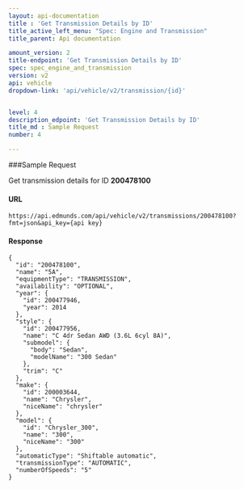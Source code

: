 ```yaml
---
layout: api-documentation
title : 'Get Transmission Details by ID'
title_active_left_menu: "Spec: Engine and Transmission"
title_parent: Api documentation

amount_version: 2
title-endpoint: 'Get Transmission Details by ID'
spec: spec_engine_and_transmission
version: v2
api: vehicle
dropdown-link: 'api/vehicle/v2/transmission/{id}'


level: 4
description_edpoint: 'Get Transmission Details by ID'
title_md : Sample Request
number: 4

---
```


###Sample Request

Get transmission details for ID **200478100**

#### URL

	https://api.edmunds.com/api/vehicle/v2/transmissions/200478100?fmt=json&api_key={api key}
	
#### Response
	
	{
	  "id": "200478100",
	  "name": "5A",
	  "equipmentType": "TRANSMISSION",
	  "availability": "OPTIONAL",
	  "year": {
	    "id": 200477946,
	    "year": 2014
	  },
	  "style": {
	    "id": 200477956,
	    "name": "C 4dr Sedan AWD (3.6L 6cyl 8A)",
	    "submodel": {
	      "body": "Sedan",
	      "modelName": "300 Sedan"
	    },
	    "trim": "C"
	  },
	  "make": {
	    "id": 200003644,
	    "name": "Chrysler",
	    "niceName": "chrysler"
	  },
	  "model": {
	    "id": "Chrysler_300",
	    "name": "300",
	    "niceName": "300"
	  },
	  "automaticType": "Shiftable automatic",
	  "transmissionType": "AUTOMATIC",
	  "numberOfSpeeds": "5"
	}
